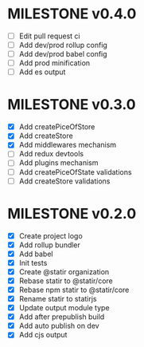 # MILESTONE v0.4.0

- [ ] Edit pull request ci
- [ ] Add dev/prod rollup config
- [ ] Add dev/prod babel config
- [ ] Add prod minification
- [ ] Add es output

# MILESTONE v0.3.0

- [x] Add createPiceOfStore
- [x] Add createStore
- [x] Add middlewares mechanism
- [ ] Add redux devtools
- [ ] Add plugins mechanism
- [ ] Add createPiceOfState validations
- [ ] Add createStore validations

# MILESTONE v0.2.0

- [x] Create project logo
- [x] Add rollup bundler
- [x] Add babel
- [x] Init tests
- [x] Create @statir organization
- [x] Rebase statir to @statir/core
- [x] Rebase npm statir to @statir/core
- [x] Rename statir to statirjs
- [x] Update output module type
- [x] Add after prepublish build
- [x] Add auto publish on dev
- [x] Add cjs output
